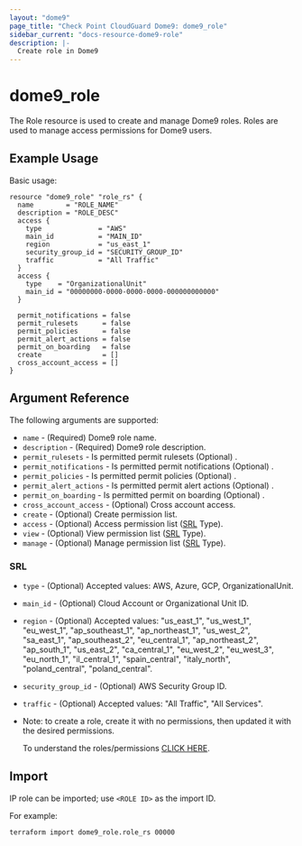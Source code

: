```yaml
---
layout: "dome9"
page_title: "Check Point CloudGuard Dome9: dome9_role"
sidebar_current: "docs-resource-dome9-role"
description: |-
  Create role in Dome9
---
```


# dome9_role

The Role resource is used to create and manage Dome9 roles. Roles are used to manage access permissions for Dome9 users.

## Example Usage

Basic usage:

```hcl
resource "dome9_role" "role_rs" {
  name        = "ROLE_NAME"
  description = "ROLE_DESC"
  access {
    type              = "AWS"
    main_id           = "MAIN_ID"
    region            = "us_east_1"
    security_group_id = "SECURITY_GROUP_ID"
    traffic           = "All Traffic"
  }
  access {
    type    = "OrganizationalUnit"
    main_id = "00000000-0000-0000-0000-000000000000"
  }

  permit_notifications = false
  permit_rulesets      = false
  permit_policies      = false
  permit_alert_actions = false
  permit_on_boarding   = false
  create               = []
  cross_account_access = []
}

```

## Argument Reference

The following arguments are supported:

* `name` - (Required) Dome9 role name.
* `description` - (Required) Dome9 role description. 
* `permit_rulesets` - Is permitted permit rulesets (Optional) .
* `permit_notifications` - Is permitted permit notifications (Optional) .
* `permit_policies` - Is permitted permit policies (Optional) .
* `permit_alert_actions` - Is permitted permit alert actions (Optional) .
* `permit_on_boarding` - Is permitted permit on boarding (Optional)  .
* `cross_account_access` - (Optional) Cross account access.
* `create` - (Optional) Create permission list.
* `access` - (Optional) Access permission list ([SRL](#SRL) Type).
* `view` - (Optional) View permission list ([SRL](#SRL) Type).
* `manage` - (Optional) Manage permission list ([SRL](#SRL) Type).

### SRL 
* `type` - (Optional) Accepted values: AWS, Azure, GCP, OrganizationalUnit.
* `main_id` - (Optional) Cloud Account or Organizational Unit ID.
* `region` - (Optional) Accepted values: "us_east_1", "us_west_1", "eu_west_1", "ap_southeast_1", "ap_northeast_1", "us_west_2", "sa_east_1", "ap_southeast_2", "eu_central_1", "ap_northeast_2", "ap_south_1", "us_east_2", "ca_central_1", "eu_west_2", "eu_west_3", "eu_north_1", "il_central_1", "spain_central", "italy_north", "poland_central", "poland_central".
* `security_group_id` - (Optional) AWS Security Group ID.
* `traffic` - (Optional) Accepted values: "All Traffic", "All Services".

* Note: to create a role, create it with no permissions, then updated it with the desired permissions.
    
    To understand the roles/permissions [CLICK HERE](https://gist.github.com/froyke/70ea7d91d01c3ba765a604edf910ebd5).

## Import

IP role can be imported; use `<ROLE ID>` as the import ID. 

For example:

```shell
terraform import dome9_role.role_rs 00000
```
